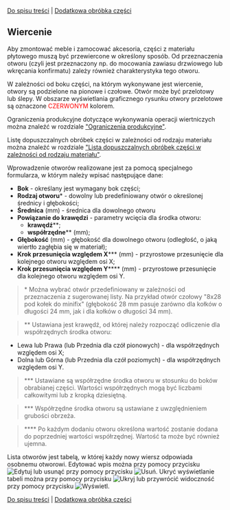 [Do spisu treści](/service/doc/?cid=dsp) | [Dodatkowa obróbka części](/service/doc/?cid=dsp&s=detail-additives)
## Wiercenie

Aby zmontować meble i zamocować akcesoria, części z materiału płytowego muszą być przewiercone w określony sposób.
Od przeznaczenia otworu (czyli jest przeznaczony np. do mocowania zawiasu drzwiowego lub wkręcania konfirmatu) zależy również charakterystyka tego otworu.

W zależności od boku części, na którym wykonywane jest wiercenie, otwory są podzielone na pionowe i czołowe.
Otwór może być przelotowy lub ślepy. W obszarze wyświetlania graficznego rysunku otwory przelotowe są oznaczone <span style="color: red;">CZERWONYM</span> kolorem.

Ograniczenia produkcyjne dotyczące wykonywania operacji wiertniczych można znaleźć w rozdziale ["Ograniczenia produkcyjne"](/service/doc/?cid=dsp&s=limitations#drilling-operations-limits).

Listę dopuszczalnych obróbek części w zależności od rodzaju materiału można znaleźć w rozdziale ["Lista dopuszczalnych obróbek części w zależności od rodzaju materiału"](/service/doc/?cid=dsp&s=operations-list).

Wprowadzenie otworów realizowane jest za pomocą specjalnego formularza, w którym należy wpisać następujące dane:

- __Bok__ - określany jest wymagany bok części;
- __Rodzaj otworu__&ast; - dowolny lub predefiniowany otwór o określonej średnicy i głębokości;
- __Średnica__ (mm) - średnica dla dowolnego otworu
- __Powiązanie do krawędzi__ - parametry wcięcia dla środka otworu:
	- __krawędź__&ast;&ast;;
    - __współrzędne__&ast;&ast; (mm);
- __Głębokość__ (mm) - głębokość dla dowolnego otworu (odległość, o jaką wiertło zagłębia się w materiał);
- __Krok przesunięcia względem X__&ast;&ast;&ast; (mm) - przyrostowe przesunięcie dla kolejnego otworu względem osi X;
- __Krok przesunięcia względem Y__&ast;&ast;&ast;&ast; (mm) - przyrostowe przesunięcie dla kolejnego otworu względem osi Y.

> &ast; Można wybrać otwór przedefiniowany w zależności od przeznaczenia z sugerowanej listy.
Na przykład otwór czołowy "8x28 pod kołek do minifix" (głębokość 28 mm pasuje zarówno dla kołków o długości 24 mm, jak i dla kołków o długości 34 mm).

> &ast;&ast; Ustawiana jest krawędź, od której należy rozpocząć odliczenie dla współrzędnych środka otworu:
>
- Lewa lub Prawa (lub Przednia dla czół pionowych) - dla współrzędnych względem osi X;
- Dolna lub Górna (lub Przednia dla czół poziomych) - dla współrzędnych względem osi Y.

> &ast;&ast;&ast; Ustawiane są współrzędne środka otworu w stosunku do boków obrabianej części.
Wartości współrzędnych mogą być liczbami całkowitymi lub z kropką dziesiętną.

> &ast;&ast;&ast; Współrzędne środka otworu są ustawiane z uwzględnieniem grubości obrzeża.


> &ast;&ast;&ast;&ast; Po każdym dodaniu otworu określona wartość zostanie dodana do poprzedniej wartości współrzędnej. Wartość ta może być również ujemna.


Lista otworów jest tabelą, w której każdy nowy wiersz odpowiada osobnemu otworowi.
Edytować wpis można przy pomocy przycisku ![Edytuj](/service/doc/img/button-edit.png) lub usunąć przy pomocy przycisku ![Usuń](/service/doc/img/button-delete.png).
Ukryć wyświetlanie tabeli można przy pomocy przycisku ![Ukryj](/service/doc/img/button-hide.png) lub przywrócić widoczność przy pomocy przycisku ![Wyświetl](/service/doc/img/button-show.png).

[Do spisu treści](/service/doc/?cid=dsp) | [Dodatkowa obróbka części](/service/doc/?cid=dsp&s=detail-additives)